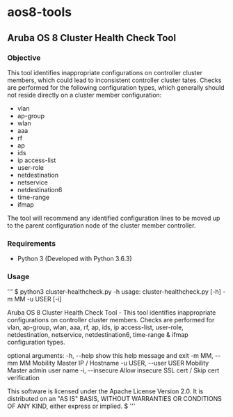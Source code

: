 # aos8-tools
## Aruba OS 8 Cluster Health Check Tool
### Objective
This tool identifies inappropriate configurations on controller cluster members, which could lead to inconsistent controller cluster tates. Checks are performed for the following configuration types, which generally should not reside directly on a cluster member configuration:
* vlan
* ap-group
* wlan
* aaa
* rf
* ap
* ids
* ip access-list
* user-role
* netdestination
* netservice
* netdestination6
* time-range
* ifmap 

The tool will recommend any identified configuration lines to be moved up to the parent configuration node of the cluster member controller.

### Requirements
* Python 3 (Developed with Python 3.6.3)

### Usage
'''
$ python3 cluster-healthcheck.py -h
usage: cluster-healthcheck.py [-h] -m MM -u USER [-i]

Aruba OS 8 Cluster Health Check Tool - This tool identifies inappropriate
configurations on controller cluster members. Checks are performed for vlan,
ap-group, wlan, aaa, rf, ap, ids, ip access-list, user-role, netdestination,
netservice, netdestination6, time-range & ifmap configuration types.

optional arguments:
  -h, --help            show this help message and exit
  -m MM, --mm MM        Mobility Master IP / Hostname
  -u USER, --user USER  Mobility Master admin user name
  -i, --insecure        Allow insecure SSL cert / Skip cert verification

This software is licensed under the Apache License Version 2.0. It is
distributed on an "AS IS" BASIS, WITHOUT WARRANTIES OR CONDITIONS OF ANY KIND,
either express or implied.
$ 
'''
